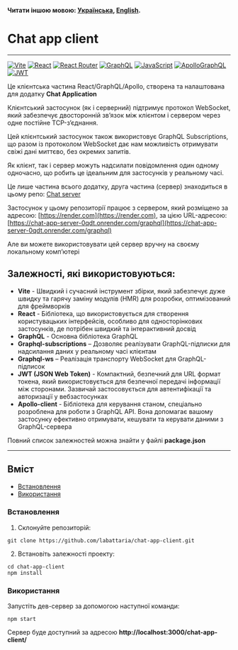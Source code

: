 **Читати іншою мовою: [Українська](README.ukr.md), [English](README.md).**

# Chat app client

---

[![Vite](https://img.shields.io/badge/vite-%23646CFF.svg?style=for-the-badge&logo=vite&logoColor=white)](#)
[![React](https://img.shields.io/badge/react-%2320232a.svg?style=for-the-badge&logo=react&logoColor=%2361DAFB)](#)
[![React Router](https://img.shields.io/badge/React_Router-CA4245?style=for-the-badge&logo=react-router&logoColor=white)](#)
[![GraphQL](https://img.shields.io/badge/GraphQl-E10098?style=for-the-badge&logo=graphql&logoColor=white)](#)
[![JavaScript](https://img.shields.io/badge/JavaScript-323330?style=for-the-badge&logo=javascript&logoColor=F7DF1E)](#)
[![ApolloGraphQL](https://img.shields.io/badge/-ApolloGraphQL-311C87?style=for-the-badge&logo=apollo-graphql)](#)
[![JWT](https://img.shields.io/badge/JWT-black?style=for-the-badge&logo=JSON%20web%20tokens)](#)

Це клієнтська частина React/GraphQL/Apollo, створена та налаштована для додатку **Chat Application**

Клієнтський застосунок (як і серверний) підтримує протокол WebSocket, який забезпечує двосторонній зв’язок між клієнтом і сервером через одне постійне TCP-з’єднання.

Цей клієнтський застосунок також використовує GraphQL Subscriptions, що разом із протоколом WebSocket дає нам можливість отримувати свіжі дані миттєво, без окремих запитів.

Як клієнт, так і сервер можуть надсилати повідомлення один одному одночасно, що робить це ідеальним для застосунків у реальному часі.

Це лише частина всього додатку, друга частина (сервер) знаходиться в цьому репо: [Chat server](https://github.com/labattaria/chat-app-server)

Застосунок у цьому репозиторії працює з сервером, який розміщено за адресою: [https://render.com](https://render.com), за цією URL-адресою: [https://chat-app-server-0qdt.onrender.com/graphql](https://chat-app-server-0qdt.onrender.com/graphql)

Але ви можете використовувати цей сервер вручну на своєму локальному комп’ютері

## Залежностi, якi використовуються:

- **Vite** - Швидкий і сучасний інструмент збірки, який забезпечує дуже швидку та гарячу заміну модулів (HMR) для розробки, оптимізований для фреймворків
- **React** - Бібліотека, що використовується для створення користувацьких інтерфейсів, особливо для односторінкових застосунків, де потрібен швидкий та інтерактивний досвід
- **GraphQL** - Основна бібліотека GraphQL
- **Graphql-subscriptions** – Дозволяє реалізувати GraphQL-підписки для надсилання даних у реальному часі клієнтам
- **Graphql-ws** – Реалізація транспорту WebSocket для GraphQL-підписок
- **JWT (JSON Web Token)** - Компактний, безпечний для URL формат токена, який використовується для безпечної передачі інформації між сторонами. Зазвичай застосовується для автентифікації та авторизації у вебзастосунках
- **Apollo-client** - Бібліотека для керування станом, спеціально розроблена для роботи з GraphQL API. Вона допомагає вашому застосунку ефективно отримувати, кешувати та керувати даними з GraphQL-сервера

Повний список залежностей можна знайти у файлі **package.json**

---

## Вміст

- [Встановлення](#Встановлення)
- [Використання](#Використання)

### Встановлення

1. Склонуйте репозиторій:

```shell
git clone https://github.com/labattaria/chat-app-client.git
```

2. Встановіть залежності проекту:

```shell
cd chat-app-client
npm install
```

### Використання

Запустіть дев-сервер за допомогою наступної команди:

```shell
npm start
```

Сервер буде доступний за адресою **http://localhost:3000/chat-app-client/**
